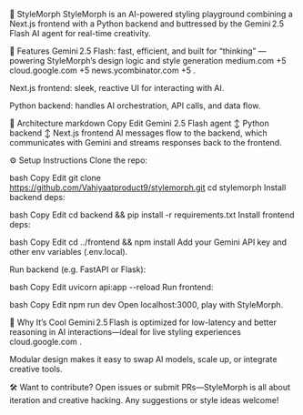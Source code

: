 🎨 StyleMorph
StyleMorph is an AI-powered styling playground combining a Next.js frontend with a Python backend and buttressed by the Gemini 2.5 Flash AI agent for real-time creativity.

🚀 Features
Gemini 2.5 Flash: fast, efficient, and built for “thinking” — powering StyleMorph’s design logic and style generation 
medium.com
+5
cloud.google.com
+5
news.ycombinator.com
+5
.

Next.js frontend: sleek, reactive UI for interacting with AI.

Python backend: handles AI orchestration, API calls, and data flow.

🧩 Architecture
markdown
Copy
Edit
Gemini 2.5 Flash agent
        ↕
Python backend
        ↕
Next.js frontend
AI messages flow to the backend, which communicates with Gemini and streams responses back to the frontend.

⚙️ Setup Instructions
Clone the repo:

bash
Copy
Edit
git clone https://github.com/Vahiyaatproduct9/stylemorph.git
cd stylemorph
Install backend deps:

bash
Copy
Edit
cd backend && pip install -r requirements.txt
Install frontend deps:

bash
Copy
Edit
cd ../frontend && npm install
Add your Gemini API key and other env variables (.env.local).

Run backend (e.g. FastAPI or Flask):

bash
Copy
Edit
uvicorn api:app --reload
Run frontend:

bash
Copy
Edit
npm run dev
Open localhost:3000, play with StyleMorph.

🧠 Why It’s Cool
Gemini 2.5 Flash is optimized for low-latency and better reasoning in AI interactions—ideal for live styling experiences 
cloud.google.com
.

Modular design makes it easy to swap AI models, scale up, or integrate creative tools.

🛠 Want to contribute?
Open issues or submit PRs—StyleMorph is all about iteration and creative hacking. Any suggestions or style ideas welcome!
